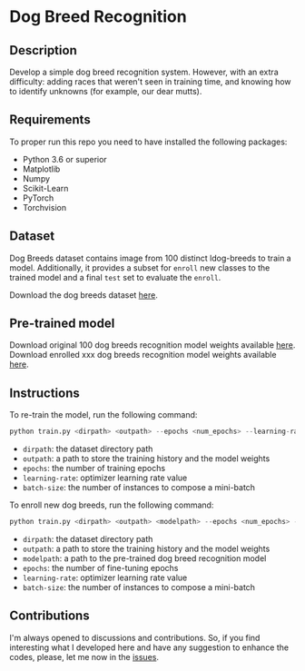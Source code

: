 # Dog Breed Recognition

## Description

Develop a simple dog breed recognition system. However, with an extra difficulty: adding races that weren't seen in training time, and knowing how to identify unknowns (for example, our dear mutts).

## Requirements

To proper run this repo you need to have installed the following packages:
- Python 3.6 or superior
- Matplotlib
- Numpy
- Scikit-Learn
- PyTorch
- Torchvision

## Dataset

Dog Breeds dataset contains image from 100 distinct ldog-breeds to train a model. Additionally, it provides a subset for `enroll` new classes to the trained model and a final `test` set to evaluate the `enroll`.

Download the dog breeds dataset [here](https://drive.google.com/file/d/1-njeI_NWA6_Gz0Bu-tlAduktyjebzUmq/view?usp=sharing).

## Pre-trained model

Download original 100 dog breeds recognition model weights available [here]().
Download enrolled xxx dog breeds recognition model weights available [here]().

## Instructions

To re-train the model, run the following command:

```python
python train.py <dirpath> <outpath> --epochs <num_epochs> --learning-rate <learning_rate> --batch-size <batch_size>
```

- `dirpath`: the dataset directory path
- `outpath`: a path to store the training history and the model weights
- `epochs`: the number of training epochs
- `learning-rate`: optimizer learning rate value
- `batch-size`: the number of instances to compose a mini-batch

To enroll new dog breeds, run the following command:

```python
python train.py <dirpath> <outpath> <modelpath> --epochs <num_epochs> --learning-rate <learning_rate> --batch-size <batch_size>
```

- `dirpath`: the dataset directory path
- `outpath`: a path to store the training history and the model weights
- `modelpath`: a path to the pre-trained dog breed recognition model
- `epochs`: the number of fine-tuning epochs
- `learning-rate`: optimizer learning rate value
- `batch-size`: the number of instances to compose a mini-batch

## Contributions

I'm always opened to discussions and contributions. So, if you find interesting what I developed here and have any suggestion to enhance the codes, please, let me now in the [issues](https://github.com/gosiqueira/dog-breed-recognition/issues).
